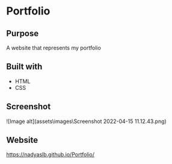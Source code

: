 # Portfolio

## Purpose
A website that represents my portfolio

## Built with
* HTML
* CSS

## Screenshot
![Image alt](assets\images\Screenshot 2022-04-15 11.12.43.png)

## Website
https://nadyaslb.github.io/Portfolio/


